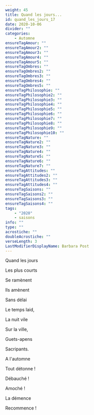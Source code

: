 ```yaml
---
weight: 45
title: Quand les jours...
id: quand_les_jours_17
date: 2020-10-06
divider: ""
categories:
    - Automne
ensureTagAmour: ""
ensureTagAmour2: ""
ensureTagAmour3: ""
ensureTagAmour4: ""
ensureTagAmour5: ""
ensureTagOmbres: ""
ensureTagOmbres2: ""
ensureTagOmbres3: ""
ensureTagOmbres4: ""
ensureTagOmbres5: ""
ensureTagPhilosophie: ""
ensureTagPhilosophie2: ""
ensureTagPhilosophie3: ""
ensureTagPhilosophie4: ""
ensureTagPhilosophie5: ""
ensureTagPhilosophie6: ""
ensureTagPhilosophie7: ""
ensureTagPhilosophie8: ""
ensureTagPhilosophie9: ""
ensureTagPhilosophie10: ""
ensureTagNature: ""
ensureTagNature2: ""
ensureTagNature3: ""
ensureTagNature4: ""
ensureTagNature5: ""
ensureTagNature6: ""
ensureTagNature7: ""
ensureTagAttitudes: ""
ensureTagAttitudes2: ""
ensureTagAttitudes3: ""
ensureTagAttitudes4: ""
ensureTagSaisons: ""
ensureTagSaisons2: ""
ensureTagSaisons3: ""
ensureTagSaisons4: ""
tags:
    - "2020"
    - saisons
info: ""
type: ""
acrostiche: ""
doubleAcrostiche: ""
verseLength: 3
LastModifierDisplayName: Barbara Post
---
```

Quand les jours

Les plus courts

Se ramènent

Ils amènent

Sans délai

Le temps laid,

La nuit vile

Sur la ville,

Guets-apens

Sacripants.

A l'automne

Tout détonne !

Débauché !

Amoché !

La démence

Recommence !
